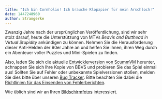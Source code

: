```yaml
---
title: "Ich bin Cornholio! Ich brauche Klopapier für mein Arschloch!"
date: 1447248960
author: Strangerke
---
```


Zwanzig Jahre nach der ursprünglichen Veröffentlichung, sind wir sehr stolz darauf, heute die Unterstützung von MTVs *Beavis and Butthead in Virtual Stupidity* ankündigen zu können. Nehmen Sie die Herausforderung dieser Anti-Helden der 90er Jahre an und helfen Sie ihnen, ihren Weg durch ein Abenteuer voller Puzzles und Mini-Spielen zu finden.

Also, laden Sie sich die aktuelle [Entwicklerversion von ScummVM](/downloads/#daily) herunter, schnappen Sie sich Ihre Kopie von BBVS und probieren Sie das Spiel einmal aus! Sollten Sie auf Fehler oder unbekannte Spielversionen stoßen, melden Sie dies bitte über unseren [Bug Tracker](http://bugs.scummvm.org/). Bitte beachten Sie dabei die [Richtlinien für das Einsenden von Fehlerberichten](/faq/#question.report-bugs).

Wie üblich sind wir an Ihren [Bildschirmfotos](http://wiki.scummvm.org/index.php/Screenshots) interessiert.
